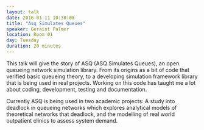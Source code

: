 ```yaml
---
layout: talk
date: 2016-01-11 10:30:00
title: "Asq Simulates Queues"
speaker: Geraint Palmer
location: Room 01
day: Tuesday
duration: 20 minutes
---
```


This talk will give the story of ASQ (ASQ Simulates Queues), an open queueing
network simulation library. From its origins as a bit of code that verified
basic queueing theory, to a developing simulation framework library that is
being used in real projects. Working on this code has taught me a lot about
coding, development, testing and documentation.

Currently ASQ is being used in two academic projects: A study into deadlock in
queueing networks which explores analytical models of theoretical networks that
deadlock, and the modelling of real world outpatient clinics to assess system
demand.
